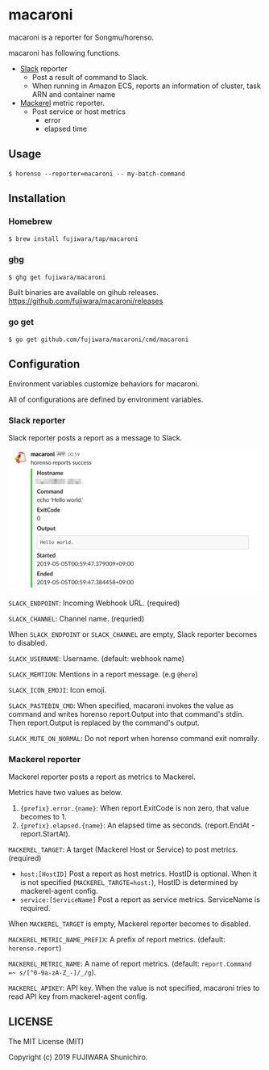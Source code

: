 # macaroni

macaroni is a reporter for Songmu/horenso.

macaroni has following functions.

- [Slack](https://slack.com) reporter
  - Post a result of command to Slack.
  - When running in Amazon ECS, reports an information of cluster, task ARN and container name
- [Mackerel](https://mackerel.io) metric reporter.
  - Post service or host metrics
    - error
    - elapsed time

## Usage

```console
$ horenso --reporter=macaroni -- my-batch-command
```

## Installation

### Homebrew

```console
$ brew install fujiwara/tap/macaroni
```

### [ghg](https://github.com/Songmu/ghg)

```console
$ ghg get fujiwara/macaroni
```

Built binaries are available on gihub releases. https://github.com/fujiwara/macaroni/releases

### go get

```console
$ go get github.com/fujiwara/macaroni/cmd/macaroni
```

## Configuration

Environment variables customize behaviors for macaroni.

All of configurations are defined by environment variables.

### Slack reporter

Slack reporter posts a report as a message to Slack.

![](docs/slack.png)

`SLACK_ENDPOINT`: Incoming Webhook URL. (required)

`SLACK_CHANNEL`: Channel name. (requried)

When `SLACK_ENDPOINT` or `SLACK_CHANNEL` are empty, Slack reporter becomes to disabled.

`SLACK_USERNAME`: Username. (default: webhook name)

`SLACK_MEMTION`: Mentions in a report message. (e.g `@here`)

`SLACK_ICON_EMOJI`: Icon emoji.

`SLACK_PASTEBIN_CMD`: When specified, macaroni invokes the value as command and writes horenso report.Output into that command's stdin. Then report.Output is replaced by the command's output.

`SLACK_MUTE_ON_NORMAL`: Do not report when horenso command exit nomrally.

### Mackerel reporter

Mackerel reporter posts a report as metrics to Mackerel.

Metrics have two values as below.

1. `{prefix}.error.{name}`: When report.ExitCode is non zero, that value becomes to 1.
1. `{prefix}.elapsed.{name}`: An elapsed time as seconds. (report.EndAt - report.StartAt).

`MACKEREL_TARGET`: A target (Mackerel Host or Service) to post metrics. (required)

- `host:[HostID]` Post a report as host metrics. HostID is optional. When it is not specified (`MACKEREL_TARGTE=host:`), HostID is determined by mackerel-agent config.
- `service:[ServiceName]` Post a report as service metrics. ServiceName is required.

When `MACKEREL_TARGET` is empty, Mackerel reporter becomes to disabled.

`MACKEREL_METRIC_NAME_PREFIX`: A prefix of report metrics. (default: `horenso.report`)

`MACKEREL_METRIC_NAME`: A name of report metrics. (default: `report.Command =~ s/[^0-9a-zA-Z_-]/_/g`).

`MACKEREL_APIKEY`: API key. When the value is not specified, macaroni tries to read API key from mackerel-agent config.

## LICENSE

The MIT License (MIT)

Copyright (c) 2019 FUJIWARA Shunichiro.
